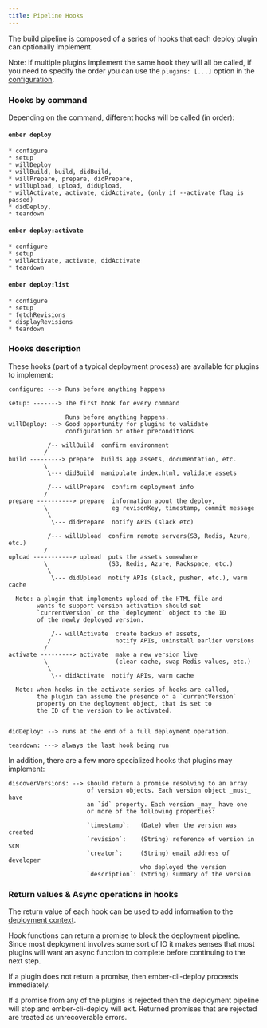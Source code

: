 ```yaml
---
title: Pipeline Hooks
---
```


The build pipeline is composed of a series of hooks that each deploy plugin can optionally implement.

Note:
If multiple plugins implement the same hook they will all be called, if you need to specify the order
you can use the `plugins: [...]` option in the [configuration](../configuration-overview).

### Hooks by command

Depending on the command, different hooks will be called (in order):

#### `ember deploy`
```
* configure
* setup
* willDeploy
* willBuild, build, didBuild,
* willPrepare, prepare, didPrepare,
* willUpload, upload, didUpload,
* willActivate, activate, didActivate, (only if --activate flag is passed)
* didDeploy,
* teardown
```

#### `ember deploy:activate`
```
* configure
* setup
* willActivate, activate, didActivate
* teardown
```

#### `ember deploy:list`
```
* configure
* setup
* fetchRevisions
* displayRevisions
* teardown
```

### Hooks description

These hooks (part of a typical deployment process) are available for plugins to implement:

```
configure: ---> Runs before anything happens

setup: -------> The first hook for every command

                Runs before anything happens.
willDeploy: --> Good opportunity for plugins to validate
                configuration or other preconditions

           /-- willBuild  confirm environment
          /
build ---------> prepare  builds app assets, documentation, etc.
          \
           \--- didBuild  manipulate index.html, validate assets

           /--- willPrepare  confirm deployment info
          /
prepare ----------> prepare  information about the deploy,
          \                  eg revisonKey, timestamp, commit message
           \
            \--- didPrepare  notify APIS (slack etc)

           /--- willUpload  confirm remote servers(S3, Redis, Azure, etc.)
          /
upload -----------> upload  puts the assets somewhere
          \                 (S3, Redis, Azure, Rackspace, etc.)
           \
            \--- didUpload  notify APIs (slack, pusher, etc.), warm cache

  Note: a plugin that implements upload of the HTML file and
        wants to support version activation should set
        `currentVersion` on the `deployment` object to the ID
        of the newly deployed version.

            /-- willActivate  create backup of assets,
           /                  notify APIs, uninstall earlier versions
          /
activate ---------> activate  make a new version live
          \                   (clear cache, swap Redis values, etc.)
           \
            \-- didActivate  notify APIs, warm cache

  Note: when hooks in the activate series of hooks are called,
        the plugin can assume the presence of a `currentVersion`
        property on the deployment object, that is set to
        the ID of the version to be activated.


didDeploy: --> runs at the end of a full deployment operation.

teardown: ---> always the last hook being run
```

In addition, there are a few more specialized hooks that plugins may implement:

```
discoverVersions: --> should return a promise resolving to an array
                      of version objects. Each version object _must_ have
                      an `id` property. Each version _may_ have one
                      or more of the following properties:

                      `timestamp`:   (Date) when the version was created
                      `revision`:    (String) reference of version in SCM
                      `creator`:     (String) email address of developer
                                     who deployed the version
                      `description`: (String) summary of the version

```

### Return values & Async operations in hooks

The return value of each hook can be used to add information to the [deployment context](../deployment-context).

Hook functions can return a promise to block the deployment pipeline.
Since most deployment involves some sort of IO it makes senses that most
plugins will want an async function to complete before continuing to the
next step.

If a plugin does not return a promise, then ember-cli-deploy proceeds immediately.

If a promise from any of the plugins is rejected then the deployment
pipeline will stop and ember-cli-deploy will exit. Returned promises that are
rejected are treated as unrecoverable errors.
